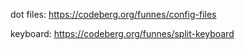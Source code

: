 dot files: <https://codeberg.org/funnes/config-files>

keyboard: <https://codeberg.org/funnes/split-keyboard>
